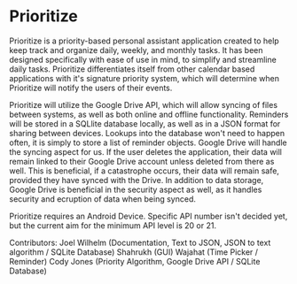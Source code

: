 # Prioritize
Prioritize is a priority-based personal assistant application created to help keep track and organize daily, weekly, and monthly tasks. It has been designed specifically with ease of use in mind, to simplify and streamline daily tasks. Prioritize differentiates itself from other calendar based applications with it's signature priority system, which will determine when Prioritize will notify the users of their events. 

Prioritize will utilize the Google Drive API, which will allow syncing of files between systems, as well as both online and offline functionality. Reminders will be stored in a SQLlite database locally, as well as in a JSON format for sharing between devices. Lookups into the database won't need to happen often, it is simply to store a list of reminder objects. Google Drive will handle the syncing aspect for us. If the user deletes the application, their data will remain linked to their Google Drive account unless deleted from there as well. This is beneficial, if a catastrophe occurs, their data will remain safe, provided they have synced with the Drive. In addition to data storage, Google Drive is beneficial in the security aspect as well, as it handles security and ecruption of data when being synced.

Prioritize requires an Android Device. Specific API number isn't decided yet, but the current aim for the minimum API level is 20 or 21.


Contributors: 
Joel Wilhelm (Documentation, Text to JSON, JSON to text algorithm / SQLite Database)
Shahrukh (GUI)
Wajahat (Time Picker / Reminder)
Cody Jones (Priority Algorithm, Google Drive API / SQLite Database)


